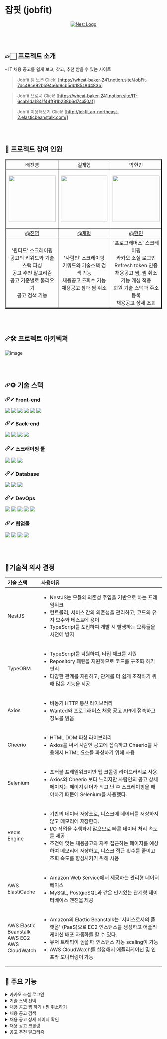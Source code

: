 # 잡핏 (jobfit)
<p align="center">
  <a href="http://nestjs.com/" target="blank"><img src="https://file.notion.so/f/s/038e57d5-d690-49b6-a545-1ef2a7e7d4db/jobfit-brochure.png?id=25de748f-368d-4b78-8ce5-4b8ccfcd5cdf&table=block&spaceId=054b625d-d544-461f-9383-d28f4efa5786&expirationTimestamp=1680088057792&signature=Kg5uvJkw7e2KPp8upOmp-c5vkSJ4JMyY7aJVLv9lLJQ&downloadName=jobfit-brochure.png"  alt="Nest Logo" 
/></a>

<p dir="auto"><br><br></p>

<h2>👉🏻 프로젝트 소개</h2>
- IT 채용 공고를 쉽게 보고, 찾고, 추천 받을 수 있는 사이트

<p dir="auto"></p>

> Jobfit 팀 노션 Click! [https://wheat-baker-241.notion.site/JobFit-7dc48ce92bb94a6d9cb5db185484483b]

> Jobfit 브로셔 Click! [https://wheat-baker-241.notion.site/IT-6cab1da1841f44ff81b238b6d74a50af]

> Jobfit 이용해보기 Click! [http://jobfit.ap-northeast-2.elasticbeanstalk.com/]


<p dir="auto"><br><br></p>

<h2> 👏 프로젝트 참여 인원 </h2>
<table border="3">
  <tbody><tr align="center">
  </tr>
  <tr align="center">
  <td width="300">배진영</td>
  <td width="300">길재형</td>
  <td width="300">박현민</td>
  </tr>
  <tr>
    <td>
      <p align="center" dir="auto">
        <img src="https://file.notion.so/f/s/346203ae-d16a-4ed6-877d-635642c30861/KakaoTalk_20230324_1620207421.jpg?id=97ee8c19-11af-4f53-b3a1-15abba3ba7a8&table=block&spaceId=054b625d-d544-461f-9383-d28f4efa5786&expirationTimestamp=1680083993261&signature=KIG3pEqloHhEfmoRnDGAQd6Z3ZtMQQ52xiTcC-I1Y5U&downloadName=KakaoTalk_20230324_1620207421.jpg" width="150" style="max-width: 100%;">
      </p>
    </td>
    <td>
      <p align="center" dir="auto">
        <img src="https://file.notion.so/f/s/628d6b63-ad6d-44e4-b9f8-321483df2fb5/KakaoTalk_20230324_190940484.jpg?id=5f0e485c-a3ca-4e6f-90bc-56dce1c054c4&table=block&spaceId=054b625d-d544-461f-9383-d28f4efa5786&expirationTimestamp=1680084065694&signature=eTv_C8ZXeOQ_9hLVSLzBoOp7GT8IDdwdrsEz6GPi0_8&downloadName=KakaoTalk_20230324_190940484.jpg" width="150" style="max-width: 100%;">
      </p>
    </td>
    <td>
      <p align="center" dir="auto">
        <img src="https://file.notion.so/f/s/3362e4f1-6043-41de-a5f0-a122cb1e07b9/KakaoTalk_20221014_180701326.jpg?id=4cfc1982-87f3-4501-a543-d9d32ca03f5f&table=block&spaceId=054b625d-d544-461f-9383-d28f4efa5786&expirationTimestamp=1680084186976&signature=KBBqN9WeT_yMf9itK0qiPjlIYh3_Y8Dw0-CCdt2jTNE&downloadName=KakaoTalk_20221014_180701326.jpg" width="150" style="max-width: 100%;">
      </p>
    </td>
  </tr>
  <tr align="center">
    <td>
      <a href="https://github.com/jbae9">
        @진영
      </a>
    </td>
    <td>
      <a href="https://github.com/Mrgil0">
        @재형
      </a>
    </td>
    <td>
      <a href="https://github.com/ParkAsher">
        @현민
      </a>
    </td>
  </tr>
  <tr align="center">
    <td>
      '원티드' 스크레이핑 <br>
      공고의 키워드와 기술스택 파싱 <br>
      공고 추천 알고리즘 <br>
      공고 기준별로 불러오기 <br>
      공고 검색 기능 <br>
    </td>
    <td>
    '사람인' 스크레이핑 <br>
    키워드와 기술스택 검색 기능 <br>
    채용공고 조회수 기능 <br>
    채용공고 찜과 찜 취소 <br>
    </td>
    <td>
      '프로그래머스' 스크레이핑<br>
      카카오 소셜 로그인<br>
      Refresh token 인증<br>
      채용공고 찜, 찜 취소 기능 캐싱 적용<br>
      회원 기술 스택과 주소 등록<br>
      채용공고 상세 조회 <br>
    </td>
  </tr>
</tbody></table>

<p dir="auto"><br><br></p>

<h2 tabindex="-1" dir="auto"><a id="user-content--프로젝트-아키텍쳐" class="anchor" aria-hidden="true" href="#-프로젝트-아키텍쳐"><svg class="octicon octicon-link" viewBox="0 0 16 16" version="1.1" width="16" height="16" aria-hidden="true"><path d="m7.775 3.275 1.25-1.25a3.5 3.5 0 1 1 4.95 4.95l-2.5 2.5a3.5 3.5 0 0 1-4.95 0 .751.751 0 0 1 .018-1.042.751.751 0 0 1 1.042-.018 1.998 1.998 0 0 0 2.83 0l2.5-2.5a2.002 2.002 0 0 0-2.83-2.83l-1.25 1.25a.751.751 0 0 1-1.042-.018.751.751 0 0 1-.018-1.042Zm-4.69 9.64a1.998 1.998 0 0 0 2.83 0l1.25-1.25a.751.751 0 0 1 1.042.018.751.751 0 0 1 .018 1.042l-1.25 1.25a3.5 3.5 0 1 1-4.95-4.95l2.5-2.5a3.5 3.5 0 0 1 4.95 0 .751.751 0 0 1-.018 1.042.751.751 0 0 1-1.042.018 1.998 1.998 0 0 0-2.83 0l-2.5 2.5a1.998 1.998 0 0 0 0 2.83Z"></path></svg></a><g-emoji class="g-emoji" alias="hammer_and_wrench" fallback-src="https://github.githubassets.com/images/icons/emoji/unicode/1f6e0.png">🛠</g-emoji> 프로젝트 아키텍쳐</h2>

![image](https://user-images.githubusercontent.com/77329973/227474723-746436b8-762a-4514-a3e5-266f51bbf533.png)

<p dir="auto"><br><br></p>

<h2 tabindex="-1" dir="auto"><a id="user-content--기술-스택" class="anchor" aria-hidden="true" href="#-기술-스택"><svg class="octicon octicon-link" viewBox="0 0 16 16" version="1.1" width="16" height="16" aria-hidden="true"><path d="m7.775 3.275 1.25-1.25a3.5 3.5 0 1 1 4.95 4.95l-2.5 2.5a3.5 3.5 0 0 1-4.95 0 .751.751 0 0 1 .018-1.042.751.751 0 0 1 1.042-.018 1.998 1.998 0 0 0 2.83 0l2.5-2.5a2.002 2.002 0 0 0-2.83-2.83l-1.25 1.25a.751.751 0 0 1-1.042-.018.751.751 0 0 1-.018-1.042Zm-4.69 9.64a1.998 1.998 0 0 0 2.83 0l1.25-1.25a.751.751 0 0 1 1.042.018.751.751 0 0 1 .018 1.042l-1.25 1.25a3.5 3.5 0 1 1-4.95-4.95l2.5-2.5a3.5 3.5 0 0 1 4.95 0 .751.751 0 0 1-.018 1.042.751.751 0 0 1-1.042.018 1.998 1.998 0 0 0-2.83 0l-2.5 2.5a1.998 1.998 0 0 0 0 2.83Z"></path></svg></a><g-emoji class="g-emoji" alias="gear" fallback-src="https://github.githubassets.com/images/icons/emoji/unicode/2699.png">⚙</g-emoji> 기술 스택</h2>
<h3 tabindex="-1" dir="auto"><a id="user-content--frond-end" class="anchor" aria-hidden="true" href="#-frond-end"><svg class="octicon octicon-link" viewBox="0 0 16 16" version="1.1" width="16" height="16" aria-hidden="true"><path d="m7.775 3.275 1.25-1.25a3.5 3.5 0 1 1 4.95 4.95l-2.5 2.5a3.5 3.5 0 0 1-4.95 0 .751.751 0 0 1 .018-1.042.751.751 0 0 1 1.042-.018 1.998 1.998 0 0 0 2.83 0l2.5-2.5a2.002 2.002 0 0 0-2.83-2.83l-1.25 1.25a.751.751 0 0 1-1.042-.018.751.751 0 0 1-.018-1.042Zm-4.69 9.64a1.998 1.998 0 0 0 2.83 0l1.25-1.25a.751.751 0 0 1 1.042.018.751.751 0 0 1 .018 1.042l-1.25 1.25a3.5 3.5 0 1 1-4.95-4.95l2.5-2.5a3.5 3.5 0 0 1 4.95 0 .751.751 0 0 1-.018 1.042.751.751 0 0 1-1.042.018 1.998 1.998 0 0 0-2.83 0l-2.5 2.5a1.998 1.998 0 0 0 0 2.83Z"></path></svg></a><g-emoji class="g-emoji" alias="heavy_check_mark" fallback-src="https://github.githubassets.com/images/icons/emoji/unicode/2714.png">✔</g-emoji> Front-end</h3>
<div dir="auto">
<img src="https://img.shields.io/badge/HTML5-E34F26?style=for-the-badge&logo=HTML5&logoColor=white">
<img src="https://img.shields.io/badge/CSS3-1572B6?style=for-the-badge&logo=CSS3&logoColor=white">
<img src="https://img.shields.io/badge/JavaScript-F7DF1E?style=for-the-badge&logo=JavaScript&logoColor=white">
<img src="https://img.shields.io/badge/jQuery-0769AD?style=for-the-badge&logo=jQuery&logoColor=white">
<img src="https://img.shields.io/badge/Bootstrap-7952B3?style=for-the-badge&logo=Bootstrap&logoColor=white">
<img src="https://img.shields.io/badge/Axios-5A29E4?style=for-the-badge&logo=Axios&logoColor=white">
</div>
<h3 tabindex="-1" dir="auto"><a id="user-content--back-end" class="anchor" aria-hidden="true" href="#-back-end"><svg class="octicon octicon-link" viewBox="0 0 16 16" version="1.1" width="16" height="16" aria-hidden="true"><path d="m7.775 3.275 1.25-1.25a3.5 3.5 0 1 1 4.95 4.95l-2.5 2.5a3.5 3.5 0 0 1-4.95 0 .751.751 0 0 1 .018-1.042.751.751 0 0 1 1.042-.018 1.998 1.998 0 0 0 2.83 0l2.5-2.5a2.002 2.002 0 0 0-2.83-2.83l-1.25 1.25a.751.751 0 0 1-1.042-.018.751.751 0 0 1-.018-1.042Zm-4.69 9.64a1.998 1.998 0 0 0 2.83 0l1.25-1.25a.751.751 0 0 1 1.042.018.751.751 0 0 1 .018 1.042l-1.25 1.25a3.5 3.5 0 1 1-4.95-4.95l2.5-2.5a3.5 3.5 0 0 1 4.95 0 .751.751 0 0 1-.018 1.042.751.751 0 0 1-1.042.018 1.998 1.998 0 0 0-2.83 0l-2.5 2.5a1.998 1.998 0 0 0 0 2.83Z"></path></svg></a><g-emoji class="g-emoji" alias="heavy_check_mark" fallback-src="https://github.githubassets.com/images/icons/emoji/unicode/2714.png">✔</g-emoji> Back-end</h3>
<div dir="auto">
<img src="https://img.shields.io/badge/Node.js-339933?style=for-the-badge&logo=Node.js&logoColor=white">
<img src="https://img.shields.io/badge/NestJS-E0234E?style=for-the-badge&logo=NestJS&logoColor=white">
<img src="https://img.shields.io/badge/Typeorm-262627?style=for-the-badge&logo=Typeorm&logoColor=white">
<img src="https://img.shields.io/badge/TypeScript-3178C6?style=for-the-badge&logo=TypeScript&logoColor=white">
</div>
<h3 tabindex="-1" dir="auto"><a id="user-content--back-end" class="anchor" aria-hidden="true" href="#-back-end"><svg class="octicon octicon-link" viewBox="0 0 16 16" version="1.1" width="16" height="16" aria-hidden="true"><path d="m7.775 3.275 1.25-1.25a3.5 3.5 0 1 1 4.95 4.95l-2.5 2.5a3.5 3.5 0 0 1-4.95 0 .751.751 0 0 1 .018-1.042.751.751 0 0 1 1.042-.018 1.998 1.998 0 0 0 2.83 0l2.5-2.5a2.002 2.002 0 0 0-2.83-2.83l-1.25 1.25a.751.751 0 0 1-1.042-.018.751.751 0 0 1-.018-1.042Zm-4.69 9.64a1.998 1.998 0 0 0 2.83 0l1.25-1.25a.751.751 0 0 1 1.042.018.751.751 0 0 1 .018 1.042l-1.25 1.25a3.5 3.5 0 1 1-4.95-4.95l2.5-2.5a3.5 3.5 0 0 1 4.95 0 .751.751 0 0 1-.018 1.042.751.751 0 0 1-1.042.018 1.998 1.998 0 0 0-2.83 0l-2.5 2.5a1.998 1.998 0 0 0 0 2.83Z"></path></svg></a><g-emoji class="g-emoji" alias="heavy_check_mark" fallback-src="https://github.githubassets.com/images/icons/emoji/unicode/2714.png">✔</g-emoji> 스크래이핑 툴</h3>
<div dir="auto">
<img src="https://img.shields.io/badge/Axios-5A29E4?style=for-the-badge&logo=Axios&logoColor=white">
<img src="https://img.shields.io/badge/Selenium-43B02A?style=for-the-badge&logo=Selenium&logoColor=white">
<img src="https://img.shields.io/badge/cheerio-008DB6?style=for-the-badge&logo=cheerio&logoColor=white">
  </div>
<h3 tabindex="-1" dir="auto"><a id="user-content--back-end" class="anchor" aria-hidden="true" href="#-back-end"><svg class="octicon octicon-link" viewBox="0 0 16 16" version="1.1" width="16" height="16" aria-hidden="true"><path d="m7.775 3.275 1.25-1.25a3.5 3.5 0 1 1 4.95 4.95l-2.5 2.5a3.5 3.5 0 0 1-4.95 0 .751.751 0 0 1 .018-1.042.751.751 0 0 1 1.042-.018 1.998 1.998 0 0 0 2.83 0l2.5-2.5a2.002 2.002 0 0 0-2.83-2.83l-1.25 1.25a.751.751 0 0 1-1.042-.018.751.751 0 0 1-.018-1.042Zm-4.69 9.64a1.998 1.998 0 0 0 2.83 0l1.25-1.25a.751.751 0 0 1 1.042.018.751.751 0 0 1 .018 1.042l-1.25 1.25a3.5 3.5 0 1 1-4.95-4.95l2.5-2.5a3.5 3.5 0 0 1 4.95 0 .751.751 0 0 1-.018 1.042.751.751 0 0 1-1.042.018 1.998 1.998 0 0 0-2.83 0l-2.5 2.5a1.998 1.998 0 0 0 0 2.83Z"></path></svg></a><g-emoji class="g-emoji" alias="heavy_check_mark" fallback-src="https://github.githubassets.com/images/icons/emoji/unicode/2714.png">✔</g-emoji> Database</h3>
<div dir="auto">
<img src="https://img.shields.io/badge/MySQL-4479A1?style=for-the-badge&logo=MySQL&logoColor=white">
<img src="https://img.shields.io/badge/Amazon RDS-527FFF?style=for-the-badge&logo=Amazon RDS&logoColor=white">
<img src="https://img.shields.io/badge/Redis-DC382D?style=for-the-badge&logo=Redis&logoColor=white">
</div>
<h3 tabindex="-1" dir="auto"><a id="user-content--dev-tools" class="anchor" aria-hidden="true" href="#-dev-tools"><svg class="octicon octicon-link" viewBox="0 0 16 16" version="1.1" width="16" height="16" aria-hidden="true"><path d="m7.775 3.275 1.25-1.25a3.5 3.5 0 1 1 4.95 4.95l-2.5 2.5a3.5 3.5 0 0 1-4.95 0 .751.751 0 0 1 .018-1.042.751.751 0 0 1 1.042-.018 1.998 1.998 0 0 0 2.83 0l2.5-2.5a2.002 2.002 0 0 0-2.83-2.83l-1.25 1.25a.751.751 0 0 1-1.042-.018.751.751 0 0 1-.018-1.042Zm-4.69 9.64a1.998 1.998 0 0 0 2.83 0l1.25-1.25a.751.751 0 0 1 1.042.018.751.751 0 0 1 .018 1.042l-1.25 1.25a3.5 3.5 0 1 1-4.95-4.95l2.5-2.5a3.5 3.5 0 0 1 4.95 0 .751.751 0 0 1-.018 1.042.751.751 0 0 1-1.042.018 1.998 1.998 0 0 0-2.83 0l-2.5 2.5a1.998 1.998 0 0 0 0 2.83Z"></path></svg></a><g-emoji class="g-emoji" alias="heavy_check_mark" fallback-src="https://github.githubassets.com/images/icons/emoji/unicode/2714.png">✔</g-emoji> DevOps</h3>
<div dir="auto">
<img src="https://img.shields.io/badge/Amazon EC2-FF9900?style=for-the-badge&logo=Amazon EC2&logoColor=white">
<img src="https://img.shields.io/badge/Amazon CloudWatch-FF4F8B?style=for-the-badge&logo=Amazon CloudWatch&logoColor=white">
<img src="https://img.shields.io/badge/Amazon Elatic Beanstalk-FF9900?style=for-the-badge&logo=Amazon Elatic Beanstalk&logoColor=white">
<img src="https://img.shields.io/badge/Amazon CodePipeline-FF9900?style=for-the-badge&logo=Amazon CodePipeline&logoColor=white">
<img src="https://img.shields.io/badge/AWS ElastiCache-FF9900?style=for-the-badge&logo=AWS ElastiCache&logoColor=white">
</div>
<h3 tabindex="-1" dir="auto"><a id="user-content--dev-tools" class="anchor" aria-hidden="true" href="#-dev-tools"><svg class="octicon octicon-link" viewBox="0 0 16 16" version="1.1" width="16" height="16" aria-hidden="true"><path d="m7.775 3.275 1.25-1.25a3.5 3.5 0 1 1 4.95 4.95l-2.5 2.5a3.5 3.5 0 0 1-4.95 0 .751.751 0 0 1 .018-1.042.751.751 0 0 1 1.042-.018 1.998 1.998 0 0 0 2.83 0l2.5-2.5a2.002 2.002 0 0 0-2.83-2.83l-1.25 1.25a.751.751 0 0 1-1.042-.018.751.751 0 0 1-.018-1.042Zm-4.69 9.64a1.998 1.998 0 0 0 2.83 0l1.25-1.25a.751.751 0 0 1 1.042.018.751.751 0 0 1 .018 1.042l-1.25 1.25a3.5 3.5 0 1 1-4.95-4.95l2.5-2.5a3.5 3.5 0 0 1 4.95 0 .751.751 0 0 1-.018 1.042.751.751 0 0 1-1.042.018 1.998 1.998 0 0 0-2.83 0l-2.5 2.5a1.998 1.998 0 0 0 0 2.83Z"></path></svg></a><g-emoji class="g-emoji" alias="heavy_check_mark" fallback-src="https://github.githubassets.com/images/icons/emoji/unicode/2714.png">✔</g-emoji> 협업툴</h3>
<div dir="auto">
<img src="https://img.shields.io/badge/Git-F05032?style=for-the-badge&logo=Git&logoColor=white">
<img src="https://img.shields.io/badge/GitHub-181717?style=for-the-badge&logo=GitHub&logoColor=white">
<img src="https://img.shields.io/badge/Slack-4A154B?style=for-the-badge&logo=Slack&logoColor=white">
<img src="https://img.shields.io/badge/Notion-000000?style=for-the-badge&logo=Notion&logoColor=white">
</div>

<p dir="auto"><br><br></p>

<h2><g-emoji class="g-emoji" alias="memo" fallback-src="https://github.githubassets.com/images/icons/emoji/unicode/1f4dd.png">📝</g-emoji>기술적 의사 결정 </h2>


<table>
<thead>
<tr>
<th align="left"><strong>기술 스택</strong></th>
<th align="left"><strong>사용이유</strong></th>
</tr>
</thead>
<tbody>
<tr>
<td align="left">NestJS</td>
<td align="left">
  <ul>
    <li>
      NestJS는 모듈의 의존성 주입을 기반으로 하는 프레임워크
    </li>
    <li>
      컨트롤러, 서비스 간의 의존성을 관리하고, 코드의 유지 보수와 테스트에 용이
    </li>
    <li>
      TypeScript를 도입하여 개발 시 발생하는 오류들을 사전에 방지
    </li>
    
  </ul>
  </td>
</tr>
<tr>
<td align="left">TypeORM</td>
<td align="left">
   <ul>
    <li> 
      TypeScript를 지원하여, 타입 체크를 지원
    </li>
    <li>
      Repository 패턴을 지원하므로 코드를 구조화 하기 편리
    </li>
    <li>
      다양한 관계를 지원하고, 관계를 더 쉽게 조작하기 위해 많은 기능을 제공
    </li>
  </ul>
 </td>
</tr>
<tr>
<td align="left">Axios</td>
<td align="left">
  <ul>
    <li> 
      비동기 HTTP 통신 라이브러리
    </li>
    <li>
      Wanted와 프로그래머스 채용 공고 API에 접속하고 정보를 읽음
    </li>
  </ul>
 </td>
</tr>
<tr>
<td align="left">Cheerio</td>
<td align="left">
   <ul>
    <li> 
      HTML DOM 파싱 라이브러리
    </li>
    <li>
      Axios를 써서 사람인 공고에 접속하고 Cheerio를 사용해서 HTML 요소를 파싱하기 위해 사용
    </li>
  </ul>
 </td>
</tr>
<tr>
<td align="left">Selenium</td>
<td align="left">
   <ul>
    <li> 
      포터블 프레임워크지만 웹 크롤링 라이브러리로 사용
    </li>
    <li>
      Axios와 Cheerio 보다 느리지만 사람인의 공고 상세 페이지는 페이지 렌더가 되고 난 후 스크레이핑을 해야하기 때문에 Selenium을 사용했다.
    </li>
  </ul>
</td>
</tr>
<tr>
<td align="left">Redis Engine</td>
<td align="left">
   <ul>
    <li> 
      기반의 데이터 저장소로, 디스크에 데이터를 저장하지 않고 메모리에 저장한다.
    </li>
    <li>
       I/O 작업을 수행하지 않으므로 빠른 데이터 처리 속도를 제공
    </li>
     <li>
       조건에 맞는 채용공고와 자주 접근하는 페이지를 예상하여 메모리에 저장하고, 디스크 접근 횟수를 줄이고 조회 속도를 향상시키기 위해 사용
    </li>
  </ul>
</td>
</tr>
<tr>
<td align="left">AWS ElastiCache</td>
<td align="left">
   <ul>
    <li> 
      Amazon Web Service에서 제공하는 관리형 데이터베이스
    </li>
    <li>
       MySQL, PostgreSQL과 같은 인기있는 관계형 데이터베이스 엔진을 제공
    </li>
  </ul>
 </td>
</tr>
<tr>
<td align="left" width="20%">AWS Elastic Beanstalk<br /> AWS EC2 <br /> AWS CloudWatch</td>
<td align="left">
   <ul>
    <li> 
      Amazon의 Elastic Beanstalk는 '서비스로서의 플랫폼' (PaaS)으로 EC2 인스턴스를 생성하고 어플리케이션 배포 자동화를 할 수 있다.
    </li>
    <li>
       유저 트래픽이 높을 때 인스턴스 자동 scaling이 가능
    </li>
     <li>
       AWS CloudWatch를 설정해서 애플리케이션 및 인프라 모니터링이 가능
    </li>
  </ul>
</td>
</tr>
</tbody>
</table>

<h2>🔎 주요 기능</h2>
<details>
  <ul>
    <li>
    PassportStrategy를 이용한 카카오 인증 전략을 구현하여,<br />
카카오 계정으로 회원가입 및 로그인을 할 수 있다.
    </li>
      <image src="https://file.notion.so/f/s/e6574a1f-e56b-4154-a567-097bd586d5f4/Frame_1_(1).png?id=5e9f6fb9-2b17-4e3e-a277-4d7ba85a9da0&table=block&spaceId=054b625d-d544-461f-9383-d28f4efa5786&expirationTimestamp=1680090024115&signature=OdFNaETyxsheIx5JAlfCYajsvniIL34K1gUa923ITkY&downloadName=Frame+1+%281%29.png"></image>
  </ul>
  <summary>
    카카오 소셜 로그인
  </summary>
</details>
<details>
  <ul>
    <li>
    로그인 한 회원이 마이 페이지에 접속하여, 회원이 선호하는 기술 스택을 검색하고 추가 할 수 있다. <br />
이 때 선택한 기술 스택들은 채용 공고 추천 알고리즘에 사용 된다.
    </li>
      <image src="https://file.notion.so/f/s/4a3527dc-bfb0-4758-88f9-5da9b7fab380/12121.png?id=c24d7068-debf-413d-9b4d-26d31077f507&table=block&spaceId=054b625d-d544-461f-9383-d28f4efa5786&expirationTimestamp=1680090199019&signature=Eo9PK6yBjBRivFN6nYPFQB5r5XclMvX7Hp-BuDEcg3o&downloadName=12121.PNG.png"></image>
  </ul>
  <summary>
    기술 스택 선택
  </summary>
</details>
<details>
  <ul>
    <li>
    채용공고 목록, 상세 페이지에서 채용공고 이미지 우측 상단의  별⭐ 버튼을 누르면 찜 하고 취소를 할 수 있다. <br />
회원이 찜 한 채용 공고는 추천 알고리즘에 사용 된다.
    </li>
      <image src="https://file.notion.so/f/s/1db8f54e-fb86-401d-9767-f4edf884aaef/1212.png?id=15f9fa44-4a25-4064-8260-80d233686e5a&table=block&spaceId=054b625d-d544-461f-9383-d28f4efa5786&expirationTimestamp=1680090254061&signature=pTotYqWUhgMZAKPJ-42bsBrgWdtPoKt-e9k-qJWPcNc&downloadName=1212.PNG.png"></image>
  </ul>
  <summary>
    채용 공고 찜 하기 / 찜 취소하기
  </summary>
</details>
<details>
  <ul>
    <li>
    Header 검색창 이용<br />
      <p></p>
    - 입력한 단어를 회사 이름, 키워드 기술 스택, 주소, 공고 제목, 공고 내용 에 매칭 시켜 검색
    </li>
      <image src="https://file.notion.so/f/s/ec350b7e-faa0-4237-b4ce-2bba46254c8e/1212.png?id=57f2c4e2-cb2e-4f8d-b852-f0bf0bea7bc3&table=block&spaceId=054b625d-d544-461f-9383-d28f4efa5786&expirationTimestamp=1680090348143&signature=6UqVQvVdP6cB9jn1GI9kzo6-qKScROAuh611gccMqBY&downloadName=1212.PNG.png"></image>
  </ul>
  <ul>
    <li>
    필터 이용<br />
      <p></p>
    - 주소, 키워드, 기술 스택을 선택하여 검색
    </li>
      <image src="https://file.notion.so/f/s/adb6457f-fca9-4890-9b7b-54ac8ca38e35/1212.png?id=4de04ed3-f96f-425e-a680-ed37ae8654ab&table=block&spaceId=054b625d-d544-461f-9383-d28f4efa5786&expirationTimestamp=1680090373636&signature=iLGb6oUQP_PezLMI1sdGSWgrrPu5uB1DzHuxefpfV70&downloadName=1212.PNG.png"></image>
  </ul>
  <summary>
    채용 공고 검색
  </summary>
</details>
<details>
  <ul>
    <li>
    채용 공고 목록에서 제목을 누르면 상세 페이지로 접속 할 수 있다.
    </li>
      <image src="https://file.notion.so/f/s/72d4b0b0-26a5-43f8-932f-f4251319a506/121212.png?id=4321fec9-03c4-4040-a606-41ee7e97517d&table=block&spaceId=054b625d-d544-461f-9383-d28f4efa5786&expirationTimestamp=1680090426828&signature=eJ63xMyaMhqaqf_oDe6FZVJI4kRKb3EdTTb_Fc0TjJQ&downloadName=121212.PNG.png"></image>
  </ul>
  <summary>
    채용 공고 상세 페이지 확인
  </summary>
</details>
<details>
  <ul>
    <li>
    Axios, Cheerio, Selenium 라이브러리를 사용하여 원티드 / 프로그래머스 / 사람인 채용 공고 리스트를 크롤링
    </li>
    <li>
    NestJS 의 Task Scheduling 기능인 Cron 데코레이터를 이용하여 프로그래머스 채용 공고는 매일 새벽 3시, <br />
    원티드 채용 공고는 매일 새벽 4시, 사람인 채용 공고는 매일 새벽 5시에 크롤링을 하도록 설정
    </li>
  </ul>
  <summary>
    채용 공고 크롤링
  </summary>
</details>
<details>
  <ul>
    <li>
    SQL 쿼리문을 이용해서 추천 점수를 계산
    </li>
    <li>
    <details>
     1. 공고에 기재된 주소와 내 주소의 거리는 두 주소의 경도와 위도를 `Haversine 공식`을 사용해 계산
      
$$
\displaylines{distance =6371*acos(cos(radians(lat_{user}))*cos(radians(lat_{jobpost}))\\\\
  *cos(radians(long_{jobpost})-radians(long_{user}))\\\\
  +sin(radians(lat_{user}))*sin(radians(lat_{jobpost}))\Bigl)}
$$

1. 유저가 등록한 기술스택 중에 공고가 몇 개 일치 되는지 확인
    - 예: 유저가 NestJS, Javascript, Typescript를 등록했는데 공고의 기술스택은 NestJS, Javascript, Java일 때 2개 일치
2. 유저가 찜한 공고의 키워드 중에 다른 공고의 키워드는 몇 개 일치 되는지 확인
    - 예: 유저가 찜한 공고는 1번과 2번이다.
    1번 공고의 키워드는 신입과 IT이고 2번 공고의 키워드는 신입과 QA이다.
    유저가 찜한 공고의 키워드들은 신입, IT와 QA이다.
    
    다른 공고 4번의 키워드는 신입, 계약직, 고졸일 시 1개의 키워드만 일치한다.
3. 추천 요소를 정규화하기 위해서 최대값과 최소값을 구한다
4. 추천 점수를 계산하기 위해 모든 요소를 `Min-Max 정규화`를 한다.

$$
x_{norm} = \frac{x-min(x)}{max(x)-min(x)}
$$

- 주소만 정규화 함수의 결과에서 1을 뺀다. 주소가 가까울 수록 점수가 높아야되기 때문이다.

$$
distance_{norm} = 1-\frac{distance-min(distance)}{max(distance)-min(distance)}
$$

1. 각 요소에 비중을 줘서 추천 점수를 계산한다.

$$
\displaylines{score=0.5*(\frac{stackMatches-min(stackMatches)}{max(stackMatches)-min(stackMatches)})\\\\
  +0.3*(1-\frac{distance-min(distance)}{max(distance)-min(distance)})\\\\
  +0.3*(\frac{keywordMatches-min(keywordMatches)}{max(keywordMatches)-min(keywordMatches)})\\\\
  +0.1*(\frac{salary-min(salary)}{max(salary)-min(salary)}\Bigl)\\\\
  +0.05*(\frac{avgSalary-min(avgSalary)}{max(avgSalary)-min(avgSalary)})}
$$

위 함수의 변수:

- `stackMatches`: 유저의 기술스택이랑 일치하는 수
- `distance`: 유저의 거리와 공고에 기재된 주소의 거리
- `keywordMatches`: 유저의 찜한 공고의 키워드랑 일치하는 수
- `salary`: 공고에 기재된 연봉
- `avgSalary`: 공고를 올린 회사의 평균 연봉
    <summary>
    계산 방식
    </summary>
    </details>
    </li>
  </ul>
  <summary>
    공고 추천 알고리즘
  </summary>
</details>

